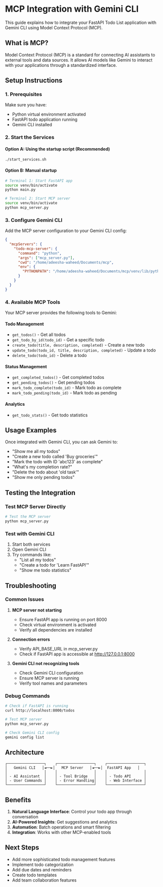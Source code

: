 # MCP Integration with Gemini CLI

This guide explains how to integrate your FastAPI Todo List application with Gemini CLI using Model Context Protocol (MCP).

## What is MCP?

Model Context Protocol (MCP) is a standard for connecting AI assistants to external tools and data sources. It allows AI models like Gemini to interact with your applications through a standardized interface.

## Setup Instructions

### 1. Prerequisites

Make sure you have:
- Python virtual environment activated
- FastAPI todo application running
- Gemini CLI installed

### 2. Start the Services

#### Option A: Using the startup script (Recommended)
```bash
./start_services.sh
```

#### Option B: Manual startup
```bash
# Terminal 1: Start FastAPI app
source venv/bin/activate
python main.py

# Terminal 2: Start MCP server
source venv/bin/activate
python mcp_server.py
```

### 3. Configure Gemini CLI

Add the MCP server configuration to your Gemini CLI config:

```json
{
  "mcpServers": {
    "todo-mcp-server": {
      "command": "python",
      "args": ["mcp_server.py"],
      "cwd": "/home/adeesha-waheed/Documents/mcp",
      "env": {
        "PYTHONPATH": "/home/adeesha-waheed/Documents/mcp/venv/lib/python3.11/site-packages"
      }
    }
  }
}
```

### 4. Available MCP Tools

Your MCP server provides the following tools to Gemini:

#### Todo Management
- `get_todos()` - Get all todos
- `get_todo_by_id(todo_id)` - Get a specific todo
- `create_todo(title, description, completed)` - Create a new todo
- `update_todo(todo_id, title, description, completed)` - Update a todo
- `delete_todo(todo_id)` - Delete a todo

#### Status Management
- `get_completed_todos()` - Get completed todos
- `get_pending_todos()` - Get pending todos
- `mark_todo_complete(todo_id)` - Mark todo as complete
- `mark_todo_pending(todo_id)` - Mark todo as pending

#### Analytics
- `get_todo_stats()` - Get todo statistics

## Usage Examples

Once integrated with Gemini CLI, you can ask Gemini to:

- "Show me all my todos"
- "Create a new todo called 'Buy groceries'"
- "Mark the todo with ID 'abc123' as complete"
- "What's my completion rate?"
- "Delete the todo about 'old task'"
- "Show me only pending todos"

## Testing the Integration

### Test MCP Server Directly
```bash
# Test the MCP server
python mcp_server.py
```

### Test with Gemini CLI
1. Start both services
2. Open Gemini CLI
3. Try commands like:
   - "List all my todos"
   - "Create a todo for 'Learn FastAPI'"
   - "Show me todo statistics"

## Troubleshooting

### Common Issues

1. **MCP server not starting**
   - Ensure FastAPI app is running on port 8000
   - Check virtual environment is activated
   - Verify all dependencies are installed

2. **Connection errors**
   - Verify API_BASE_URL in mcp_server.py
   - Check if FastAPI app is accessible at http://127.0.0.1:8000

3. **Gemini CLI not recognizing tools**
   - Check Gemini CLI configuration
   - Ensure MCP server is running
   - Verify tool names and parameters

### Debug Commands

```bash
# Check if FastAPI is running
curl http://localhost:8000/todos

# Test MCP server
python mcp_server.py

# Check Gemini CLI config
gemini config list
```

## Architecture

```
┌─────────────────┐    ┌─────────────────┐    ┌─────────────────┐
│   Gemini CLI   │◄──►│   MCP Server   │◄──►│  FastAPI App   │
│                 │    │                 │    │                 │
│ - AI Assistant  │    │ - Tool Bridge   │    │ - Todo API      │
│ - User Commands │    │ - Error Handling│    │ - Web Interface │
└─────────────────┘    └─────────────────┘    └─────────────────┘
```

## Benefits

1. **Natural Language Interface**: Control your todo app through conversation
2. **AI-Powered Insights**: Get suggestions and analytics
3. **Automation**: Batch operations and smart filtering
4. **Integration**: Works with other MCP-enabled tools

## Next Steps

- Add more sophisticated todo management features
- Implement todo categorization
- Add due dates and reminders
- Create todo templates
- Add team collaboration features

